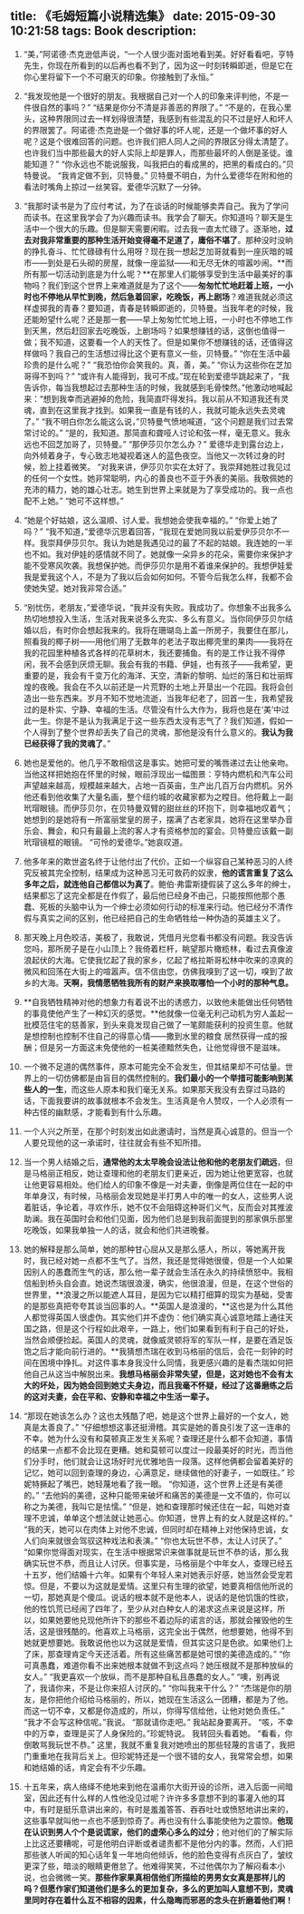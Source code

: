 title: 《毛姆短篇小说精选集》
date: 2015-09-30 10:21:58
tags: Book
description: 
---



1. “美，”阿诺德·杰克逊低声说，“一个人很少面对面地看到美。好好看看吧，亨特先生，你现在所看到的以后再也看不到了，因为这一时刻转瞬即逝，但是它在你心里将留下一个不可磨灭的印象。你接触到了永恒。”

2. “我发现他是一个很好的朋友。我根据自己对一个人的印象来评判他，不是一件很自然的事吗？” “结果是你分不清是非善恶的界限了。” “不是的，在我心里头，这种界限同过去一样划得很清楚，我感到有些混乱的只不过是好人和坏人的界限罢了。阿诺德·杰克逊是一个做好事的坏人呢，还是一个做坏事的好人呢？这是个很难回答的问题。也许我们把人同人之间的界限区分得太清楚了。也许我们当中那些最大的好人实际上却是罪人，而那些最坏的人倒是圣徒。谁能知道？” “你永远也不能说服我，叫我把白的看成黑的，把黑的看成白的。”贝特曼说。 “我肯定做不到，贝特曼。” 贝特曼不明白，为什么爱德华在附和他的看法时嘴角上掠过一丝笑容。爱德华沉默了一分钟。

3. “我那时读书是为了应付考试，为了在谈话的时候能够卖弄自己。我为了学问而读书。在这里我学会了为兴趣而读书。我学会了聊天。你知道吗？聊天是生活中一个很大的乐趣。但是聊天需要闲暇。过去我一直太忙碌了。逐渐地，**过去对我非常重要的那种生活开始变得毫不足道了，庸俗不堪了**。那种没时没晌的挣扎奋斗、忙忙碌碌有什么用呀？现在我一想起芝加哥就看到一座灰暗的城市——到处是石头砌的房屋，就像一座监狱——和无尽无休的喧嚣吵闹。**而所有那一切活动到底是为什么呢？**在那里人们能够享受到生活中最美好的事物吗？我们到这个世界上来难道就是为了这个——**匆匆忙忙地赶着上班，一小时也不停地从早忙到晚，然后急着回家，吃晚饭，再上剧场**？难道我就必须这样虚掷我的青春？要知道，青春是转瞬即逝的，贝特曼。当我年老的时候，我还能盼望什么呢？还是那一套——早上匆匆忙忙地上班，一小时也不停地工作到天黑，然后赶回家去吃晚饭，上剧场吗？如果想赚钱的话，这倒也值得一做；我不知道，这要看一个人的天性了。但是如果你不想赚钱的话，还值得这样做吗？我自己的生活想过得比这个更有意义一些，贝特曼。” “你在生活中最珍贵的是什么呢？” “我恐怕你会笑我的。真，善，美。” “你认为这些你在芝加哥得不到吗？” “或许有人能得到，我可不成。”现在轮到爱德华跳起来了，“我告诉你，每当我想起过去那种生活的时候，我就感到毛骨悚然。”他激动地喊起来：“想到我幸而逃避掉的危险，我简直吓得发抖。我以前从不知道我还有灵魂，直到在这里我才找到。如果我一直是有钱的人，我就可能永远失去灵魂了。” “我不明白你怎么能这么说，”贝特曼气愤地喊道，“这个问题是我们过去常常讨论的。” “是的，我知道。那简直和聋哑人讨论和弦一样，毫无意义。我永远也不回芝加哥了，贝特曼。” “那伊莎贝尔怎么办？” 爱德华走到露台边上，向外倾着身子，专心致志地凝视着迷人的蓝色夜空。当他又一次转过身的时候，脸上挂着微笑。 “对我来讲，伊莎贝尔实在太好了。我崇拜她胜过我见过的任何一个女性。她非常聪明，内心的善良也不亚于外表的美丽。我敬佩她的充沛的精力，她的雄心壮志。她生到世界上来就是为了享受成功的。我一点也配不上她。” “她可不这样想。”

4. “她是个好姑娘，这么温顺、讨人爱。我想她会使我幸福的。” “你爱上她了吗？” “我不知道，”爱德华沉思着回答，“我现在爱她同我以前爱伊莎贝尔不一样。我崇拜伊莎贝尔。我认为她是我遇见过的最了不起的姑娘。我连她的一半也不如。我对伊娃的感情就不同了。她就像一朵异乡的花朵，需要你来保护才能不受寒风吹袭。我想保护她。而伊莎贝尔是用不着谁来保护的。我想伊娃爱我是爱我这个人，不是为了我以后会如何如何。不管今后我怎么样，我都不会使她失望。她对我非常合适。”

5. “别忧伤，老朋友，”爱德华说，“我并没有失败。我成功了。你想象不出我多么热切地想投入生活，生活对我来说多么充实、多么有意义。当你同伊莎贝尔结婚以后，有时你会想起我来的。我将在珊瑚岛上盖一所房子，我要住在那儿，照看我的椰子树——用他们用了无数年的老法子取出椰壳里的果肉——我将在我的花园里种植各式各样的花草树木，我还要捕鱼。有的是工作让我不得停闲，我不会感到厌烦无聊。我会有我的书籍、伊娃，也有孩子——我希望，更重要的是，我会有千变万化的海洋、天空，清新的黎明、灿烂的落日和壮丽辉煌的夜晚。我会在不久以前还是一片荒野的土地上开垦出一个花园。我将会创造出一些东西来。岁月不知不觉地流逝，当我年纪老了，回首一生，我希望我过的是朴实、宁静、幸福的生活。尽管没有什么大作为，我将也是在‘美’中过此一生。你是不是认为我满足于这一些东西太没有志气了？我们知道，假如一个人得到了整个世界却丢失了自己的灵魂，那他是没有什么意义的。**我认为我已经获得了我的灵魂了**。”

6. 她也是爱他的。他几乎不敢相信这是事实。她把可爱的嘴唇递过去让他亲吻。当他这样把她抱在怀里的时候，眼前浮现出一幅图景：亨特内燃机和汽车公司声望越来越高，规模越来越大，占地一百英亩，生产出几百万台内燃机。另外他还看到他收集了大量名画，整个纽约城的收藏家都为之瞠目。他将戴上一副玳瑁眼镜。而伊莎贝尔，在贝特曼双臂的甜丝丝的环抱下，则幸福地叹着气；她想到的是她将有一所富丽堂皇的房子，摆满了古老家具，她将在这里举办音乐会、舞会，和只有最最上流的客人才有资格参加的宴会。贝特曼应该戴一副玳瑁镜框的眼镜。 “可怜的爱德华。”她哀叹道。

7. 他多年来的欺世盗名终于让他付出了代价。正如一个纵容自己某种恶习的人终究反被其完全控制，结果成为这种恶习无可救药的奴隶，**他的谎言重复了这么多年之后，就连他自己都信以为真了**。鲍伯·弗雷斯捷假装了这么多年的绅士，结果都忘了这完全都是在作假了，最后他已经身不由己，只能按照他那个愚蠢、死板的头脑中认为一个绅士必须如何行动的标准来行动。他已经分不清作假与真实之间的区别，他已经把自己的生命牺牲给一种伪造的英雄主义了。

8. 那天晚上月色皎洁，美极了，我敢说，凭借月光您看书都没有问题。我没告诉您吗，那所房子是在小山顶上？我倚着栏杆，眺望那片橄榄林，看过去真像波浪起伏的大海。它使我忆起了我的家乡，忆起了格拉斯哥松林中吹来的凉爽的微风和回荡在大街上的喧嚣声。信不信由您，仿佛我嗅到了这一切，嗅到了故乡的大海。**天啊，我情愿牺牲我所有的财产来换取哪怕一个小时的那种气息。**

10. **自我牺牲精神对他的想象力有着说不出的诱惑力，以致他未能做出任何牺牲的事竟使他产生了一种幻灭的感觉。**他就像一位毫无利己动机为穷人盖起一批模范住宅的慈善家，到头来竟发现自己做了一笔颇能获利的投资生意。他就是想控制也控制不住自己的得意心情——撒到水里的粮食 居然获得一成的报酬；但是另一方面这未免使他的一桩美德黯然失色，让他觉得很不是滋味。

11. 一个微不足道的偶然事件，原本可能完全不会发生，但其结果却不可估量。世界上的一切仿佛都是由盲目的偶然控制的。**我们最小的一个举措可能影响到某些人的一生**，而这些人原本和我们毫无关系。如果那天我没有去穿过马路的话，下面我要讲的故事就根本不会发生。生活真是令人赞叹，一个人必须有一种古怪的幽默感，才能看到有什么乐趣。

12. 一个人兴之所至，在那个时刻发出如此邀请时，当然是真心诚意的。但当一个人要兑现他的这一承诺时，往往就会有些不知所措。

13. 当一个男人结婚之后，**通常他的太太早晚会设法让他和他的老朋友们疏远**，但是马格丽正相反，她让查理和他的老朋友们更亲近，因为她让他更宽容，也就让他更容易相处。他们给人的印象不像是一对夫妻，倒像是两位住在一起的中年单身汉，有时候，马格丽会发现她是半打男人中的唯一的女人，这些男人说着脏话，争论着，寻欢作乐，她不仅不会阻碍这种哥们义气，反而会对其推波助澜。我在英国时会和他们见面，因为他们总是到我前面提到的那家俱乐部里吃晚饭，如果我单独一人的话，就会和他们共进晚餐。

14. 她的解释是那么简单，她的那种甘心屈从又是那么感人，所以，等她离开我时，我已经对她一点都不生气了。当然，我还是觉得她很傻，但是一个人如果因别人的愚蠢而生气的话，那么他一辈子就会生活在永久的持续愤怒中。我相信船到桥头自会直。她说杰瑞很浪漫，确实，他很浪漫，但是，在这个世俗的世界里，**浪漫之所以能遮人耳目，是因为它以精打细算的现实为基础，受害的是那些真把夸夸其谈当回事的人。**英国人是浪漫的，**这也是为什么其他人都觉得英国人很虚伪。其实他们并不虚伪：他们确实真心诚意地踏上通往天国之路，但是这个行程如此艰辛，一路上，他们如果看到有利于自己的好处，当然会顺便捡起。英国人的灵魂，就像威灵顿将军的军队一样，是要在酒足饭饱之后才能向前行进的。**我猜想杰瑞在收到马格丽的信后，会花一刻钟的时间在困境中挣扎。对这件事本身我没什么同情，我更感兴趣的是看杰瑞如何把他自己从这当中解脱出来。**我想马格丽会非常失望，但是，这对她也不会有太大的坏处，因为她会回到她丈夫身边，而且我毫不怀疑，经过了这番磨练之后的这对夫妻，会在平和、安静和幸福之中生活一辈子。**

15. “那现在她该怎么办？这也太残酷了吧，她是这个世界上最好的一个女人，她真是太善良了。” “仔细想想这事还挺滑稽。其实是她的善良引发了这一连串的不幸。她为什么没有和莫顿真正发生关系呢？查理还是什么都不会知道，事情的结果一点都不会比现在更糟。她和莫顿可以度过一段最美好的时光，而当他们分手时，他们就会让这场好时光优雅地告一段落。这样他俩都会留着美好的记忆，她可以回到查理的身边，心满意足，继续做他的好妻子，一如既往。” 珍妮特撅起了嘴巴，她轻蔑地看了我一眼。 “你知道，这个世界上还是有美德的。” “去他妈的美德，这种只能带来破坏和痛苦的美德是一文不值的，你可以称之为美德，我叫它是怯懦。” “但是，她和查理那时候还住在一起，叫她对查理不忠诚，单单这个想法就让她恶心。你知道，世界上有的女人就是这样的。” “我的天，她可以在肉体上对他不忠诚，但同时却在精神上对他保持忠诚，女人们向来就很会驾驭这种戏法和表演。” “你也太玩世不恭，太让人讨厌了。” “如果你觉得面对现实，在生活中根据常识来做事就是玩世不恭的话，那么我确实玩世不恭，而且让人讨厌。但事实是，马格丽是个中年女人，查理已经五十五岁，他们结婚十六年。如果有个年轻人来对她表示好感，她当然会受宠若惊。但是，不要以为这就是爱情。这里只有生理的欲望，她要真相信他所说的一切，那她真是个傻瓜。说话的根本就不是他本人，说话的是他饥饿的性欲，他的性饥荒已经闹了四年了，至少从对白种女人的渴求这点来说是这样，所以，如果她要他兑现他所许下的那些不着边际的诺言的话，那就会摧毁他的生活，这是很残酷的。他喜欢上马格丽，这完全出于偶然，他想要她，他得不到她就更想要她。我敢说他也以为这就是爱情，但其实这只是色欲。如果他们上了床，那查理肯定今天还活着。所有这些痛苦都是她可恨的美德造成的。” “你可真愚蠢，难道你看不出来她根本就做不到这点吗？她压根就不是那种放纵的女人。” “我更喜欢一个放纵，而不是那种自私且愚蠢的女人。” “噢，别再说了，我请你来，不是让你来招人讨厌的。” “你叫我来干什么？” “杰瑞是你的朋友，是你把他介绍给马格丽的，所以，她现在生活这么一团糟，都是为了他。而这一切不幸，又都是你造成的，所以，你得写信给他，让他对她负责任。” “我才不会写这种信呢。”我说。 “那就请你走吧。” 我站起身要离开。 “咳，不幸中的万幸，查理是买了人身保险的。”珍妮特说。 我转回头看着她。 “看看，你倒敢骂我玩世不恭。” 这里，我就不重复我对她喷出的那些轻蔑的言语了，我把门重重地在我背后关上。但珍妮特还是一个很不错的女人，我常常会想，如果和她结婚的话，肯定会有不少乐趣。

16. 十五年来，病人络绎不绝地来到他在温甫尔大街开设的诊所，进入后面一间暗室，因此还有什么样的人性他没见过呢？许许多多意想不到的事灌入他的耳中，有时是挺乐意讲出来的，有时是羞羞答答、吞吞吐吐或愤怒地讲出来的，这些事早就叫他一点也不感到惊奇了。再也没有什么事能使他为之震惊。**他现在认识到男人个个是说谎家，他们的虚荣心多么的过分**；他对他们的了解实际上比这还要糟呢，可是他明白评断或者谴责都不是他分内的事。然而，人们把那些骇人听闻的知心话年复一年地向他倾诉，他的脸色变得有点灰白了，皱纹更深了些，暗淡的眼睛更倦怠了。他难得笑笑，不过他偶尔为了解闷看本小说，也会微微一笑。**那些作家果真相信他们所描绘的男男女女真是那样儿的吗？但愿作家们知道他们是多么的更加复杂，多么的更加叫人意想不到，灵魂里同时存在着什么互不相容的因素，什么隐晦而邪恶的念头在折磨着他们啊！**


